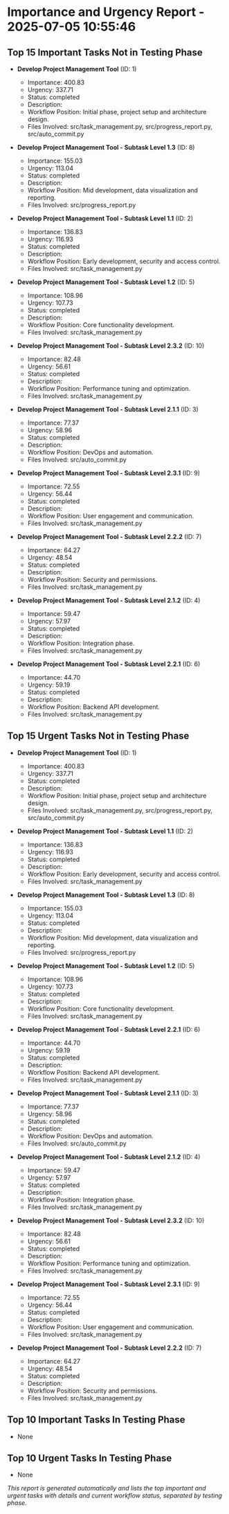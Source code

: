 # Importance and Urgency Report - 2025-07-05 10:55:46

## Top 15 Important Tasks Not in Testing Phase
- **Develop Project Management Tool** (ID: 1)
  - Importance: 400.83
  - Urgency: 337.71
  - Status: completed
  - Description: 
  - Workflow Position: Initial phase, project setup and architecture design.
  - Files Involved: src/task_management.py, src/progress_report.py, src/auto_commit.py

- **Develop Project Management Tool - Subtask Level 1.3** (ID: 8)
  - Importance: 155.03
  - Urgency: 113.04
  - Status: completed
  - Description: 
  - Workflow Position: Mid development, data visualization and reporting.
  - Files Involved: src/progress_report.py

- **Develop Project Management Tool - Subtask Level 1.1** (ID: 2)
  - Importance: 136.83
  - Urgency: 116.93
  - Status: completed
  - Description: 
  - Workflow Position: Early development, security and access control.
  - Files Involved: src/task_management.py

- **Develop Project Management Tool - Subtask Level 1.2** (ID: 5)
  - Importance: 108.96
  - Urgency: 107.73
  - Status: completed
  - Description: 
  - Workflow Position: Core functionality development.
  - Files Involved: src/task_management.py

- **Develop Project Management Tool - Subtask Level 2.3.2** (ID: 10)
  - Importance: 82.48
  - Urgency: 56.61
  - Status: completed
  - Description: 
  - Workflow Position: Performance tuning and optimization.
  - Files Involved: src/task_management.py

- **Develop Project Management Tool - Subtask Level 2.1.1** (ID: 3)
  - Importance: 77.37
  - Urgency: 58.96
  - Status: completed
  - Description: 
  - Workflow Position: DevOps and automation.
  - Files Involved: src/auto_commit.py

- **Develop Project Management Tool - Subtask Level 2.3.1** (ID: 9)
  - Importance: 72.55
  - Urgency: 56.44
  - Status: completed
  - Description: 
  - Workflow Position: User engagement and communication.
  - Files Involved: src/task_management.py

- **Develop Project Management Tool - Subtask Level 2.2.2** (ID: 7)
  - Importance: 64.27
  - Urgency: 48.54
  - Status: completed
  - Description: 
  - Workflow Position: Security and permissions.
  - Files Involved: src/task_management.py

- **Develop Project Management Tool - Subtask Level 2.1.2** (ID: 4)
  - Importance: 59.47
  - Urgency: 57.97
  - Status: completed
  - Description: 
  - Workflow Position: Integration phase.
  - Files Involved: src/task_management.py

- **Develop Project Management Tool - Subtask Level 2.2.1** (ID: 6)
  - Importance: 44.70
  - Urgency: 59.19
  - Status: completed
  - Description: 
  - Workflow Position: Backend API development.
  - Files Involved: src/task_management.py


## Top 15 Urgent Tasks Not in Testing Phase
- **Develop Project Management Tool** (ID: 1)
  - Importance: 400.83
  - Urgency: 337.71
  - Status: completed
  - Description: 
  - Workflow Position: Initial phase, project setup and architecture design.
  - Files Involved: src/task_management.py, src/progress_report.py, src/auto_commit.py

- **Develop Project Management Tool - Subtask Level 1.1** (ID: 2)
  - Importance: 136.83
  - Urgency: 116.93
  - Status: completed
  - Description: 
  - Workflow Position: Early development, security and access control.
  - Files Involved: src/task_management.py

- **Develop Project Management Tool - Subtask Level 1.3** (ID: 8)
  - Importance: 155.03
  - Urgency: 113.04
  - Status: completed
  - Description: 
  - Workflow Position: Mid development, data visualization and reporting.
  - Files Involved: src/progress_report.py

- **Develop Project Management Tool - Subtask Level 1.2** (ID: 5)
  - Importance: 108.96
  - Urgency: 107.73
  - Status: completed
  - Description: 
  - Workflow Position: Core functionality development.
  - Files Involved: src/task_management.py

- **Develop Project Management Tool - Subtask Level 2.2.1** (ID: 6)
  - Importance: 44.70
  - Urgency: 59.19
  - Status: completed
  - Description: 
  - Workflow Position: Backend API development.
  - Files Involved: src/task_management.py

- **Develop Project Management Tool - Subtask Level 2.1.1** (ID: 3)
  - Importance: 77.37
  - Urgency: 58.96
  - Status: completed
  - Description: 
  - Workflow Position: DevOps and automation.
  - Files Involved: src/auto_commit.py

- **Develop Project Management Tool - Subtask Level 2.1.2** (ID: 4)
  - Importance: 59.47
  - Urgency: 57.97
  - Status: completed
  - Description: 
  - Workflow Position: Integration phase.
  - Files Involved: src/task_management.py

- **Develop Project Management Tool - Subtask Level 2.3.2** (ID: 10)
  - Importance: 82.48
  - Urgency: 56.61
  - Status: completed
  - Description: 
  - Workflow Position: Performance tuning and optimization.
  - Files Involved: src/task_management.py

- **Develop Project Management Tool - Subtask Level 2.3.1** (ID: 9)
  - Importance: 72.55
  - Urgency: 56.44
  - Status: completed
  - Description: 
  - Workflow Position: User engagement and communication.
  - Files Involved: src/task_management.py

- **Develop Project Management Tool - Subtask Level 2.2.2** (ID: 7)
  - Importance: 64.27
  - Urgency: 48.54
  - Status: completed
  - Description: 
  - Workflow Position: Security and permissions.
  - Files Involved: src/task_management.py


## Top 10 Important Tasks In Testing Phase
- None

## Top 10 Urgent Tasks In Testing Phase
- None

*This report is generated automatically and lists the top important and urgent tasks with details and current workflow status, separated by testing phase.*
